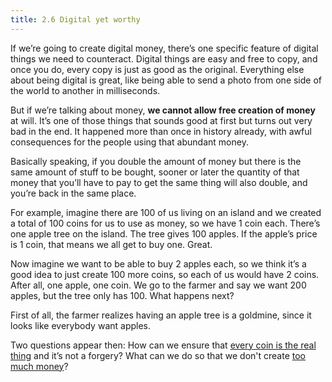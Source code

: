 ```yaml
---
title: 2.6 Digital yet worthy
---
```

If we’re going to create digital money, there’s one specific feature of digital things we need to counteract. Digital things are easy and free to copy, and once you do, every copy is just as good as the original. Everything else about being digital is great, like being able to send a photo from one side of the world to another in milliseconds.

But if we’re talking about money, **we cannot allow free creation of money** at will. It’s one of those things that sounds good at first but turns out very bad in the end. It happened more than once in history already, with awful consequences for the people using that abundant money.

Basically speaking, if you double the amount of money but there is the same amount of stuff to be bought, sooner or later the quantity of that money that you’ll have to pay to get the same thing will also double, and you’re back in the same place.

For example, imagine there are 100 of us living on an island and we created a total of 100 coins for us to use as money, so we have 1 coin each. There’s one apple tree on the island. The tree gives 100 apples. If the apple’s price is 1 coin, that means we all get to buy one. Great.

Now imagine we want to be able to buy 2 apples each, so we think it’s a good idea to just create 100 more coins, so each of us would have 2 coins. After all, one apple, one coin. We go to the farmer and say we want 200 apples, but the tree only has 100. What happens next?

First of all, the farmer realizes having an apple tree is a goldmine, since it looks like everybody want apples.

Two questions appear then:
How can we ensure that [every coin is the real thing](2.10-money_ledger.md) and it’s not a forgery?
What can we do so that we don't create [too much money](2.07-scarcity.md)?
